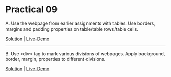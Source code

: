 # Practical 09

A. Use the webpage from earlier assignments with tables. Use borders, margins and padding properties on table/table rows/table cells.

[Solution](./p9-a.html) | [Live-Demo](https://yp-gpp.github.io/CM2104/practical/9/p9-a.html)

<hr>

B. Use &lt;div&gt; tag to mark various divisions of webpages. Apply background, border, margin, properties to different divisions.

[Solution](./p9-b.html) | [Live-Demo](https://yp-gpp.github.io/CM2104/practical/9/p9-b.html)

